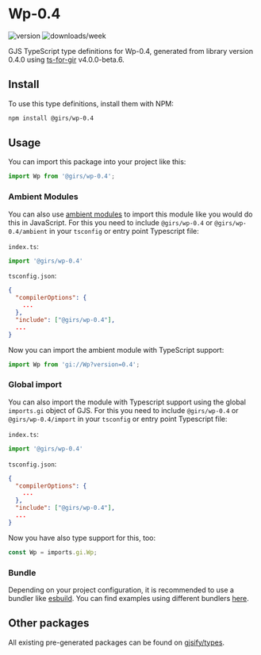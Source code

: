 
# Wp-0.4

![version](https://img.shields.io/npm/v/@girs/wp-0.4)
![downloads/week](https://img.shields.io/npm/dw/@girs/wp-0.4)


GJS TypeScript type definitions for Wp-0.4, generated from library version 0.4.0 using [ts-for-gir](https://github.com/gjsify/ts-for-gir) v4.0.0-beta.6.


## Install

To use this type definitions, install them with NPM:
```bash
npm install @girs/wp-0.4
```

## Usage

You can import this package into your project like this:
```ts
import Wp from '@girs/wp-0.4';
```

### Ambient Modules

You can also use [ambient modules](https://github.com/gjsify/ts-for-gir/tree/main/packages/cli#ambient-modules) to import this module like you would do this in JavaScript.
For this you need to include `@girs/wp-0.4` or `@girs/wp-0.4/ambient` in your `tsconfig` or entry point Typescript file:

`index.ts`:
```ts
import '@girs/wp-0.4'
```

`tsconfig.json`:
```json
{
  "compilerOptions": {
    ...
  },
  "include": ["@girs/wp-0.4"],
  ...
}
```

Now you can import the ambient module with TypeScript support: 

```ts
import Wp from 'gi://Wp?version=0.4';
```

### Global import

You can also import the module with Typescript support using the global `imports.gi` object of GJS.
For this you need to include `@girs/wp-0.4` or `@girs/wp-0.4/import` in your `tsconfig` or entry point Typescript file:

`index.ts`:
```ts
import '@girs/wp-0.4'
```

`tsconfig.json`:
```json
{
  "compilerOptions": {
    ...
  },
  "include": ["@girs/wp-0.4"],
  ...
}
```

Now you have also type support for this, too:

```ts
const Wp = imports.gi.Wp;
```

### Bundle

Depending on your project configuration, it is recommended to use a bundler like [esbuild](https://esbuild.github.io/). You can find examples using different bundlers [here](https://github.com/gjsify/ts-for-gir/tree/main/examples).

## Other packages

All existing pre-generated packages can be found on [gjsify/types](https://github.com/gjsify/types).

